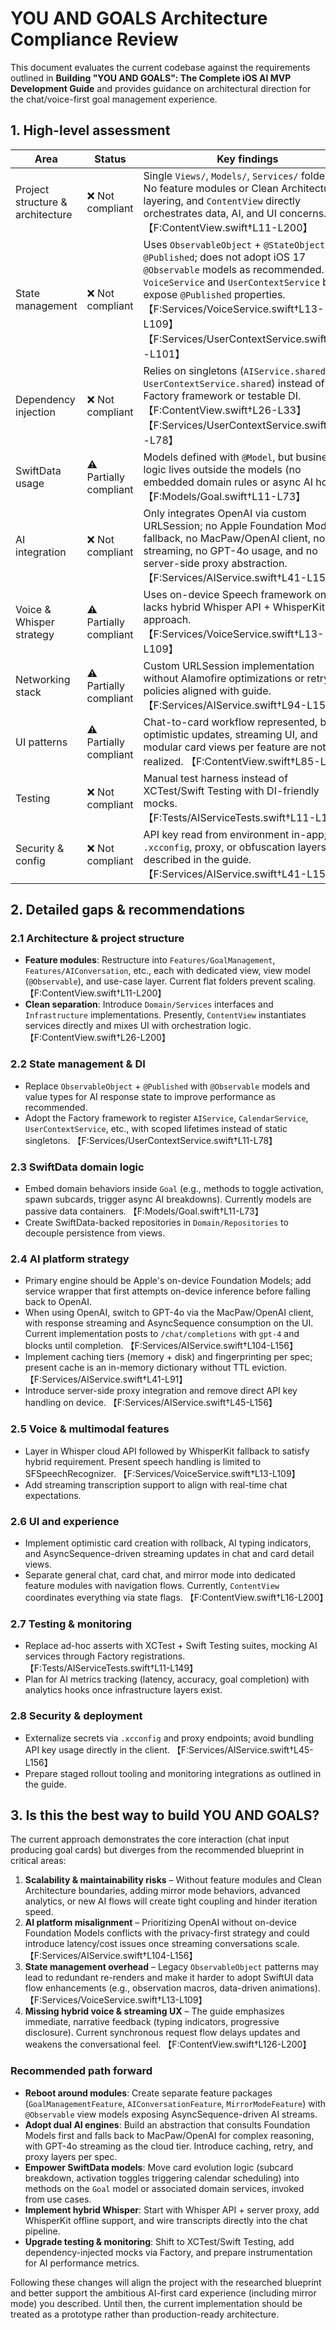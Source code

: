# YOU AND GOALS Architecture Compliance Review

This document evaluates the current codebase against the requirements outlined in **Building "YOU AND GOALS": The Complete iOS AI MVP Development Guide** and provides guidance on architectural direction for the chat/voice-first goal management experience.

## 1. High-level assessment

| Area | Status | Key findings |
| --- | --- | --- |
| Project structure & architecture | ❌ Not compliant | Single `Views/`, `Models/`, `Services/` folders. No feature modules or Clean Architecture layering, and `ContentView` directly orchestrates data, AI, and UI concerns. 【F:ContentView.swift†L11-L200】 |
| State management | ❌ Not compliant | Uses `ObservableObject` + `@StateObject` + `@Published`; does not adopt iOS 17 `@Observable` models as recommended. `VoiceService` and `UserContextService` both expose `@Published` properties. 【F:Services/VoiceService.swift†L13-L109】【F:Services/UserContextService.swift†L11-L101】 |
| Dependency injection | ❌ Not compliant | Relies on singletons (`AIService.shared`, `UserContextService.shared`) instead of Factory framework or testable DI. 【F:ContentView.swift†L26-L33】【F:Services/UserContextService.swift†L11-L78】 |
| SwiftData usage | ⚠️ Partially compliant | Models defined with `@Model`, but business logic lives outside the models (no embedded domain rules or async AI hooks). 【F:Models/Goal.swift†L11-L73】 |
| AI integration | ❌ Not compliant | Only integrates OpenAI via custom URLSession; no Apple Foundation Models fallback, no MacPaw/OpenAI client, no streaming, no GPT-4o usage, and no server-side proxy abstraction. 【F:Services/AIService.swift†L41-L155】 |
| Voice & Whisper strategy | ⚠️ Partially compliant | Uses on-device Speech framework only; lacks hybrid Whisper API + WhisperKit approach. 【F:Services/VoiceService.swift†L13-L109】 |
| Networking stack | ⚠️ Partially compliant | Custom URLSession implementation without Alamofire optimizations or retry policies aligned with guide. 【F:Services/AIService.swift†L94-L156】 |
| UI patterns | ⚠️ Partially compliant | Chat-to-card workflow represented, but optimistic updates, streaming UI, and modular card views per feature are not fully realized. 【F:ContentView.swift†L85-L200】 |
| Testing | ❌ Not compliant | Manual test harness instead of XCTest/Swift Testing with DI-friendly mocks. 【F:Tests/AIServiceTests.swift†L11-L149】 |
| Security & config | ❌ Not compliant | API key read from environment in-app; no `.xcconfig`, proxy, or obfuscation layers described in the guide. 【F:Services/AIService.swift†L41-L156】 |

## 2. Detailed gaps & recommendations

### 2.1 Architecture & project structure
- **Feature modules**: Restructure into `Features/GoalManagement`, `Features/AIConversation`, etc., each with dedicated view, view model (`@Observable`), and use-case layer. Current flat folders prevent scaling. 【F:ContentView.swift†L11-L200】
- **Clean separation**: Introduce `Domain/Services` interfaces and `Infrastructure` implementations. Presently, `ContentView` instantiates services directly and mixes UI with orchestration logic. 【F:ContentView.swift†L26-L200】

### 2.2 State management & DI
- Replace `ObservableObject` + `@Published` with `@Observable` models and value types for AI response state to improve performance as recommended.
- Adopt the Factory framework to register `AIService`, `CalendarService`, `UserContextService`, etc., with scoped lifetimes instead of static singletons. 【F:Services/UserContextService.swift†L11-L78】

### 2.3 SwiftData domain logic
- Embed domain behaviors inside `Goal` (e.g., methods to toggle activation, spawn subcards, trigger async AI breakdowns). Currently models are passive data containers. 【F:Models/Goal.swift†L11-L73】
- Create SwiftData-backed repositories in `Domain/Repositories` to decouple persistence from views.

### 2.4 AI platform strategy
- Primary engine should be Apple's on-device Foundation Models; add service wrapper that first attempts on-device inference before falling back to OpenAI.
- When using OpenAI, switch to GPT-4o via the MacPaw/OpenAI client, with response streaming and AsyncSequence consumption on the UI. Current implementation posts to `/chat/completions` with `gpt-4` and blocks until completion. 【F:Services/AIService.swift†L104-L156】
- Implement caching tiers (memory + disk) and fingerprinting per spec; present cache is an in-memory dictionary without TTL eviction. 【F:Services/AIService.swift†L41-L91】
- Introduce server-side proxy integration and remove direct API key handling on device. 【F:Services/AIService.swift†L45-L156】

### 2.5 Voice & multimodal features
- Layer in Whisper cloud API followed by WhisperKit fallback to satisfy hybrid requirement. Present speech handling is limited to SFSpeechRecognizer. 【F:Services/VoiceService.swift†L13-L109】
- Add streaming transcription support to align with real-time chat expectations.

### 2.6 UI and experience
- Implement optimistic card creation with rollback, AI typing indicators, and AsyncSequence-driven streaming updates in chat and card detail views.
- Separate general chat, card chat, and mirror mode into dedicated feature modules with navigation flows. Currently, `ContentView` coordinates everything via state flags. 【F:ContentView.swift†L16-L200】

### 2.7 Testing & monitoring
- Replace ad-hoc asserts with XCTest + Swift Testing suites, mocking AI services through Factory registrations. 【F:Tests/AIServiceTests.swift†L11-L149】
- Plan for AI metrics tracking (latency, accuracy, goal completion) with analytics hooks once infrastructure layers exist.

### 2.8 Security & deployment
- Externalize secrets via `.xcconfig` and proxy endpoints; avoid bundling API key usage directly in the client. 【F:Services/AIService.swift†L45-L156】
- Prepare staged rollout tooling and monitoring integrations as outlined in the guide.

## 3. Is this the best way to build YOU AND GOALS?

The current approach demonstrates the core interaction (chat input producing goal cards) but diverges from the recommended blueprint in critical areas:

1. **Scalability & maintainability risks** – Without feature modules and Clean Architecture boundaries, adding mirror mode behaviors, advanced analytics, or new AI flows will create tight coupling and hinder iteration speed.
2. **AI platform misalignment** – Prioritizing OpenAI without on-device Foundation Models conflicts with the privacy-first strategy and could introduce latency/cost issues once streaming conversations scale. 【F:Services/AIService.swift†L104-L156】
3. **State management overhead** – Legacy `ObservableObject` patterns may lead to redundant re-renders and make it harder to adopt SwiftUI data flow enhancements (e.g., observation macros, data-driven animations). 【F:Services/VoiceService.swift†L13-L109】
4. **Missing hybrid voice & streaming UX** – The guide emphasizes immediate, narrative feedback (typing indicators, progressive disclosure). Current synchronous request flow delays updates and weakens the conversational feel. 【F:ContentView.swift†L126-L200】

### Recommended path forward
- **Reboot around modules**: Create separate feature packages (`GoalManagementFeature`, `AIConversationFeature`, `MirrorModeFeature`) with `@Observable` view models exposing AsyncSequence-driven AI streams.
- **Adopt dual AI engines**: Build an abstraction that consults Foundation Models first and falls back to MacPaw/OpenAI for complex reasoning, with GPT-4o streaming as the cloud tier. Introduce caching, retry, and proxy layers per spec.
- **Empower SwiftData models**: Move card evolution logic (subcard breakdown, activation toggles triggering calendar scheduling) into methods on the `Goal` model or associated domain services, invoked from use cases.
- **Implement hybrid Whisper**: Start with Whisper API + server proxy, add WhisperKit offline support, and wire transcripts directly into the chat pipeline.
- **Upgrade testing & monitoring**: Shift to XCTest/Swift Testing, add dependency-injected mocks via Factory, and prepare instrumentation for AI performance metrics.

Following these changes will align the project with the researched blueprint and better support the ambitious AI-first card experience (including mirror mode) you described. Until then, the current implementation should be treated as a prototype rather than production-ready architecture.
